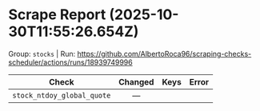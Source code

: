 # Scrape Report (2025-10-30T11:55:26.654Z)

Group: `stocks`  |  Run: https://github.com/AlbertoRoca96/scraping-checks-scheduler/actions/runs/18939749996

| Check | Changed | Keys | Error |
|---|:---:|:--|:--|
| `stock_ntdoy_global_quote` | — |  |  |
